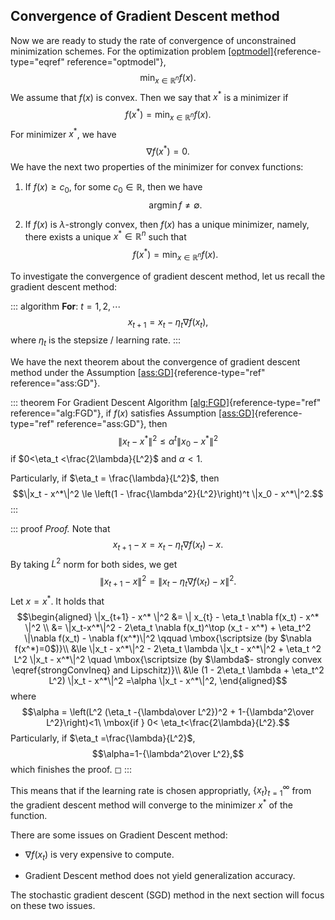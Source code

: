 ## Convergence of Gradient Descent method

Now we are ready to study the rate of convergence of unconstrained
minimization schemes. For the optimization problem
[\[optmodel\]](#optmodel){reference-type="eqref" reference="optmodel"},
$$\label{key}
\min_{x\in \mathbb{R}^n} f(x).$$ We assume that $f(x)$ is convex. Then
we say that $x^*$ is a minimizer if
$$f(x^*) = \min_{x \in \mathbb{R}^n} f(x).$$ For minimizer $x^*$, we
have $$\label{key}
\nabla f(x^*) = 0.$$ We have the next two properties of the minimizer
for convex functions:

1.  If $f(x) \ge c_0$, for some $c_0 \in \mathbb{R}$, then we have
    $$\label{key}
        \mathop{\arg\min} f \neq \emptyset.$$

2.  If $f(x)$ is $\lambda$-strongly convex, then $f(x)$ has a unique
    minimizer, namely, there exists a unique $x^*\in \mathbb{R}^n$ such
    that $$\label{key}
        f(x^*) = \min_{x\in \mathbb{R}^n }f(x).$$

To investigate the convergence of gradient descent method, let us recall
the gradient descent method:

::: algorithm
**For**: $t = 1, 2, \cdots$ $$\label{equ:fgd-iteration}
    x_{t+1} =  x_{t} - \eta_t \nabla f(x_t),$$ where $\eta_t$ is the
stepsize / learning rate.
:::

We have the next theorem about the convergence of gradient descent
method under the Assumption [\[ass:GD\]](#ass:GD){reference-type="ref"
reference="ass:GD"}.

::: theorem
For Gradient Descent Algorithm
[\[alg:FGD\]](#alg:FGD){reference-type="ref" reference="alg:FGD"}, if
$f(x)$ satisfies Assumption [\[ass:GD\]](#ass:GD){reference-type="ref"
reference="ass:GD"}, then
$$\|x_t - x^*\|^2 \le  \alpha^t \|x_0 - x^*\|^2$$ if
$0<\eta_t <\frac{2\lambda}{L^2}$ and $\alpha < 1$.

Particularly, if $\eta_t = \frac{\lambda}{L^2}$, then
$$\|x_t - x^*\|^2 \le  \left(1 - \frac{\lambda^2}{L^2}\right)^t \|x_0 - x^*\|^2.$$
:::

::: proof
*Proof.* Note that $$x_{t+1} - x =  x_{t} - \eta_t \nabla f(x_t)  - x.$$
By taking $L^2$ norm for both sides, we get
$$\|x_{t+1} - x \|^2 = \|x_{t} - \eta_t \nabla f(x_t) - x \|^2.$$ Let
$x = x^*$. It holds that $$\begin{aligned}
    \|x_{t+1} - x^* \|^2 &=  \| x_{t} - \eta_t \nabla f(x_t) - x^* \|^2 \\
    &= \|x_t-x^*\|^2 - 2\eta_t \nabla f(x_t)^\top (x_t - x^*) + \eta_t^2 \|\nabla f(x_t) - \nabla f(x^*)\|^2 \qquad \mbox{\scriptsize (by $\nabla f(x^*)=0$)}\\
    &\le \|x_t - x^*\|^2 - 2\eta_t \lambda \|x_t - x^*\|^2 + \eta_t ^2 L^2 \|x_t - x^*\|^2  \quad \mbox{\scriptsize (by $\lambda$- strongly convex \eqref{strongConvIneq} and Lipschitz)}\\
    &\le (1 - 2\eta_t \lambda + \eta_t^2 L^2) \|x_t - x^*\|^2
    =\alpha \|x_t - x^*\|^2,
    \end{aligned}$$ where
$$\alpha = \left(L^2 (\eta_t  -{\lambda\over L^2})^2 + 1-{\lambda^2\over L^2}\right)<1\  \mbox{if } 0< \eta_t<\frac{2\lambda}{L^2}.$$
Particularly, if $\eta_t =\frac{\lambda}{L^2}$,
$$\alpha=1-{\lambda^2\over L^2},$$ which finishes the proof. ◻
:::

This means that if the learning rate is chosen appropriatly,
$\{x_t\}_{t=1}^\infty$ from the gradient descent method will converge to
the minimizer $x^*$ of the function.

There are some issues on Gradient Descent method:

-   $\nabla f(x_{t})$ is very expensive to compute.

-   Gradient Descent method does not yield generalization accuracy.

The stochastic gradient descent (SGD) method in the next section will
focus on these two issues.
